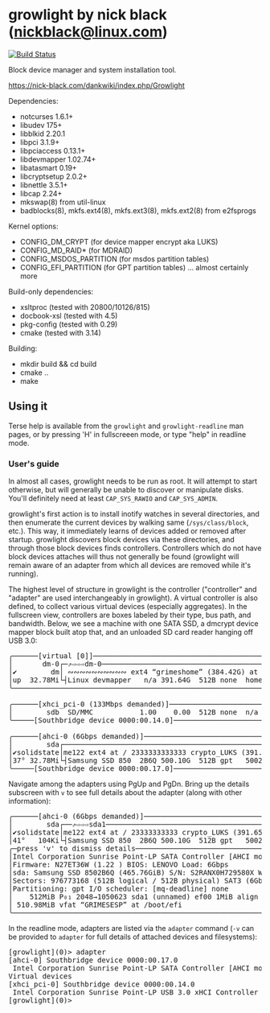 # growlight by nick black (nickblack@linux.com)

[![Build Status](https://drone.dsscaw.com:4443/api/badges/dankamongmen/growlight/status.svg)](https://drone.dsscaw.com:4443/dankamongmen/growlight)

Block device manager and system installation tool.

https://nick-black.com/dankwiki/index.php/Growlight

Dependencies:

 - notcurses 1.6.1+
 - libudev 175+
 - libblkid 2.20.1
 - libpci 3.1.9+
 - libpciaccess 0.13.1+
 - libdevmapper 1.02.74+
 - libatasmart 0.19+
 - libcryptsetup 2.0.2+
 - libnettle 3.5.1+
 - libcap 2.24+
 - mkswap(8) from util-linux
 - badblocks(8), mkfs.ext4(8), mkfs.ext3(8), mkfs.ext2(8) from e2fsprogs

Kernel options:

 - CONFIG_DM_CRYPT (for device mapper encrypt aka LUKS)
 - CONFIG_MD_RAID* (for MDRAID)
 - CONFIG_MSDOS_PARTITION (for msdos partition tables)
 - CONFIG_EFI_PARTITION (for GPT partition tables)
 ... almost certainly more

Build-only dependencies:

 - xsltproc (tested with 20800/10126/815)
 - docbook-xsl (tested with 4.5)
 - pkg-config (tested with 0.29)
 - cmake (tested with 3.14)

Building:

 - mkdir build && cd build
 - cmake ..
 - make

## Using it

Terse help is available from the `growlight` and `growlight-readline` man
pages, or by pressing 'H' in fullscreeen mode, or type "help" in readline mode.

### User's guide

In almost all cases, growlight needs to be run as root. It will attempt to
start otherwise, but will generally be unable to discover or manipulate disks.
You'll definitely need at least `CAP_SYS_RAWIO` and `CAP_SYS_ADMIN`.

growlight's first action is to install inotify watches in several directories,
and then enumerate the current devices by walking same (`/sys/class/block`,
etc.). This way, it immediately learns of devices added or removed after
startup. growlight discovers block devices via these directories, and through
those block devices finds controllers. Controllers which do not have block
devices attaches will thus not generally be found (growlight will remain aware
of an adapter from which all devices are removed while it's running).

The highest level of structure in growlight is the controller ("controller" and
"adapter" are used interchangeably in growlight). A virtual controller is also
defined, to collect various virtual devices (especially aggregates). In the
fullscreen view, controllers are boxes labeled by their type, bus path, and
bandwidth. Below, we see a machine with one SATA SSD, a dmcrypt device mapper
block built atop that, and an unloaded SD card reader hanging off USB 3.0:

<pre>
╭──────[virtual [0]]────────────────────────────────────────────────────[-]─╮
│       dm-0┌─⇗⇨⇨⇨dm-0─────────────────────────────────────────────────────┐│
│✔        dm│ ∾∾∾∾∾∾∾∾∾∾ ext4 “grimeshome” (384.42G) at /home ∾∾∾∾∾∾∾∾∾∾∾∾ ││
│up  32.78Mi└┤Linux devmapper   n/a 391.64G  512B none  home             ?├┘│
╰───────────────────────────────────────────────────────────────────────────╯

╭──────[xhci_pci-0 (133Mbps demanded)]──────────────────────────────────[-]─╮
│        sdb  SD/MMC           1.00    0.00  512B none  n/a           PATA  │
╰─────[Southbridge device 0000:00.14.0]─────────────────────────────────────╯

╭──────[ahci-0 (6Gbps demanded)]────────────────────────────────────────[-]─╮
│        sda┌──────────────────────────────────────────────────────────────┐│
│✔solidstate│me122 ext4 at / 2333333333333 crypto_LUKS (391.65G) 333333333m││
│37° 32.78Mi└┤Samsung SSD 850  2B6Q 500.10G  512B gpt   5002d410be12f SAT3├┘│
╰─────[Southbridge device 0000:00.17.0]─────────────────────────────────────╯
</pre>

Navigate among the adapters using PgUp and PgDn. Bring up the details subscreen
with `v` to see full details about the adapter (along with other information):

<pre>
╭──────[ahci-0 (6Gbps demanded)]────────────────────────────────────────[-]─╮
│        sda┌──⇗⇨⇨⇨sda1────────────────────────────────────────────────────┐│
│✔solidstate│me122 ext4 at / 23333333333 crypto_LUKS (391.65G) 33333333333m││
│41°   104Ki└┤Samsung SSD 850  2B6Q 500.10G  512B gpt   5002d410be12f SAT3├┘│
╭─press 'v' to dismiss details────────────────────────────────────────────╮─╯
│Intel Corporation Sunrise Point-LP SATA Controller [AHCI mode]           │
│Firmware: N27ET36W (1.22 ) BIOS: LENOVO Load: 6Gbps                      │
│sda: Samsung SSD 8502B6Q (465.76GiB) S/N: S2RANX0H729580X WC+ WRV- RO-   │
│Sectors: 976773168 (512B logical / 512B physical) SAT3 (6Gbps)           │
│Partitioning: gpt I/O scheduler: [mq-deadline] none                      │
│    512MiB P₀₁ 2048→1050623 sda1 (unnamed) ef00 1MiB align               │
│ 510.98MiB vfat “GRIMESESP” at /boot/efi                                 │
╰─────────────────────────────────────────────────────────────────────────╯
</pre>

In the readline mode, adapters are listed via the `adapter` command (`-v` can
be provided to `adapter` for full details of attached devices and filesystems):

<pre>
[growlight](0)> adapter
[ahci-0] Southbridge device 0000:00.17.0
 Intel Corporation Sunrise Point-LP SATA Controller [AHCI mode]
Virtual devices
[xhci_pci-0] Southbridge device 0000:00.14.0
 Intel Corporation Sunrise Point-LP USB 3.0 xHCI Controller
[growlight](0)>
</pre>
